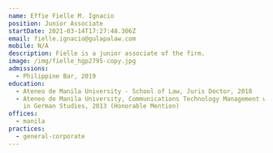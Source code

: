 ```yaml
---
name: Effie Fielle M. Ignacio
position: Junior Associate
startDate: 2021-03-14T17:27:48.306Z
email: fielle.ignacio@gulapalaw.com
mobile: N/A
description: Fielle is a junior associate of the firm.
image: /img/fielle_hgp2795-copy.jpg
admissions:
  - Philippine Bar, 2019
education:
  - Ateneo de Manila University - School of Law, Juris Doctor, 2018
  - Ateneo de Manila University, Communications Technology Management with minor
    in German Studies, 2013 (Honorable Mention)
offices:
  - manila
practices:
  - general-corporate
---
```

